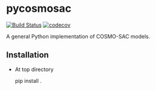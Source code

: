 pycosmosac
==========

[![Build Status](https://travis-ci.org/fishjojo/pycosmosac.svg?branch=master)](https://travis-ci.org/fishjojo/pycosmosac)
[![codecov](https://codecov.io/gh/fishjojo/pycosmosac/branch/master/graph/badge.svg)](https://codecov.io/gh/fishjojo/pycosmosac)

A general Python implementation of COSMO-SAC models.

Installation
------------
* At top directory

	pip install .
